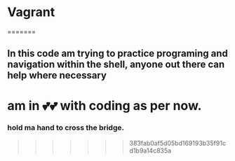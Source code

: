 
# Vagrant
=======
## In this code am trying to practice programing and navigation within the shell, anyone out there can help where necessary


# am in 💕💕 with coding as per now.

### hold ma hand to cross the bridge.
>>>>>>> 383fab0af5d05bd169193b35f91cd1b9a14c835a

